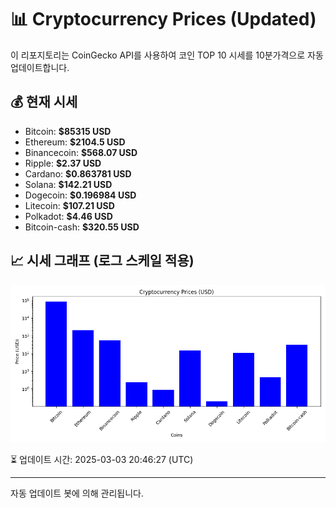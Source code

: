 
# 📊 Cryptocurrency Prices (Updated)

이 리포지토리는 CoinGecko API를 사용하여 코인 TOP 10 시세를 10분가격으로 자동 업데이트합니다.

## 💰 현재 시세
- Bitcoin: **$85315 USD**
- Ethereum: **$2104.5 USD**
- Binancecoin: **$568.07 USD**
- Ripple: **$2.37 USD**
- Cardano: **$0.863781 USD**
- Solana: **$142.21 USD**
- Dogecoin: **$0.196984 USD**
- Litecoin: **$107.21 USD**
- Polkadot: **$4.46 USD**
- Bitcoin-cash: **$320.55 USD**

## 📈 시세 그래프 (로그 스케일 적용)
![Crypto Prices](crypto_prices.png)

⏳ 업데이트 시간: 2025-03-03 20:46:27 (UTC)

---
자동 업데이트 봇에 의해 관리됩니다.
